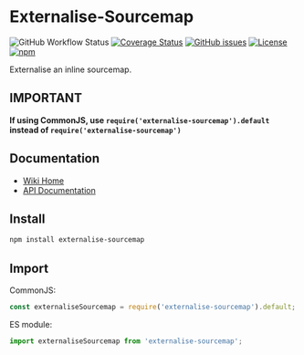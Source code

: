 # Externalise-Sourcemap
![GitHub Workflow Status](https://img.shields.io/github/workflow/status/Maytha8/Externalise-Sourcemap/Node.JS%20CI%20Linux?style=flat-square)
[![Coverage Status](https://img.shields.io/coveralls/github/Maytha8/Externalise-Sourcemap?style=flat-square)](https://coveralls.io/github/Maytha8/Externalise-Sourcemap?branch=main)
[![GitHub issues](https://img.shields.io/github/issues/Maytha8/Externalise-Sourcemap?style=flat-square)](https://github.com/Maytha8/Externalise-Sourcemap/issues)
[![License](https://img.shields.io/badge/license-GPL--3.0-green?style=flat-square)](https://github.com/Maytha8/Externalise-Sourcemap/blob/main/LICENSE)
[![npm](https://img.shields.io/npm/v/externalise-sourcemap?style=flat-square)](https://www.npmjs.com/package/externalise-sourcemap)

Externalise an inline sourcemap.

## IMPORTANT
**If using CommonJS, use `require('externalise-sourcemap').default` instead of `require('externalise-sourcemap')`**

## Documentation
- [Wiki Home](https://github.com/Maytha8/Externalise-Sourcemap/wiki)
- [API Documentation](https://github.com/Maytha8/Externalise-Sourcemap/wiki/API)

## Install
```sh
npm install externalise-sourcemap
```

## Import
CommonJS:
```js
const externaliseSourcemap = require('externalise-sourcemap').default;
```
ES module:
```js
import externaliseSourcemap from 'externalise-sourcemap';
```
